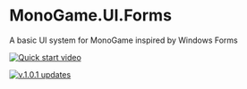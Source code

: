 # MonoGame.UI.Forms
A basic UI system for MonoGame inspired by Windows Forms

[![Quick start video](https://img.youtube.com/vi/N9whx5Cozog/0.jpg)](https://www.youtube.com/watch?v=N9whx5Cozog)

[![v.1.0.1 updates](https://img.youtube.com/vi/AZjH1x6Rt1A/0.jpg)](https://www.youtube.com/watch?v=AZjH1x6Rt1A)
